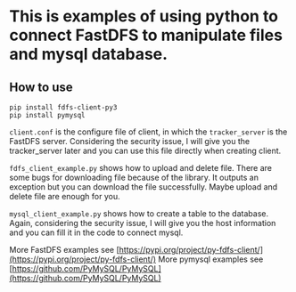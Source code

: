 # This is examples of using python to connect FastDFS to manipulate files and mysql database.

## How to use

```
pip install fdfs-client-py3
pip install pymysql
```

`client.conf` is the configure file of client, in which the `tracker_server` is the FastDFS server.
Considering the security issue, I will give you the tracker_server later and you can use this file directly when creating client.

`fdfs_client_example.py` shows how to upload and delete file. There are some bugs for downloading file because of the library.
It outputs an exception but you can download the file successfully.
Maybe upload and delete file are enough for you.

`mysql_client_example.py` shows how to create a table to the database. 
Again, considering the security issue, I will give you the host information and you can fill it in the code to connect mysql.

More FastDFS examples see [https://pypi.org/project/py-fdfs-client/](https://pypi.org/project/py-fdfs-client/)
More pymysql examples see [https://github.com/PyMySQL/PyMySQL](https://github.com/PyMySQL/PyMySQL)
